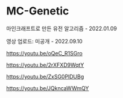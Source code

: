 # MC-Genetic
마인크래프트로 만든 유전 알고리즘 - 2022.01.09

영상 업로드: 미공개 - 2022.09.10

https://youtu.be/oQeC_R1SGro

https://youtu.be/2rXFXD9WqtY

https://youtu.be/ZxSG0PlDUBg

https://youtu.be/JQkncaWWmQY
